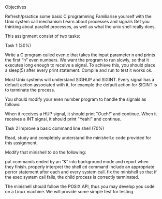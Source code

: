 
Objectives

Refresh/practice some basic C programming
Familiarise yourself with the Unix system call mechanism
Learn about processes and signals
Get you thinking about parallel processes, as well as what the unix shell really does.
 

This assignment consist of two tasks: 

Task 1  (30%)

Write a C program called even.c that takes the input parameter n and prints the first “n” even numbers. We want the program to run slowly, so that it executes long enough to receive a signal.  To achieve this, you should place a sleep(5) after every print statement.  Compile and run to test it works ok.

Most Unix systems will understand SIGHUP and SIGINT.  Every signal has a default action associated with it, for example the default action for SIGINT is to terminate the process. 

You should modify your even number program to handle the signals as follows:

When it receives a HUP signal, it should print "Ouch!" and continue.
When it receives a INT signal, it should print "Yeah!" and continue.
 

Task 2  Improve a basic command line shell  (70%)

Read, study and completely understand the minishell.c code provided for this assignment. 

Modify that minishell to do the following:

put commands ended by an “&”  into background mode and report when they finish. 
properly interpret the shell cd command
include an appropriate perror statement after each and every system call.
fix the minishell so that if the exec system call fails, the child process is correctly terminated.
 

The minishell should follow the POSIX API, thus you may develop you code on a Linux machine. We will provide some simple test for testing 
